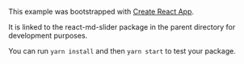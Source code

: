 This example was bootstrapped with [Create React App](https://github.com/facebook/create-react-app).

It is linked to the react-md-slider package in the parent directory for development purposes.

You can run `yarn install` and then `yarn start` to test your package.
